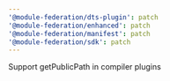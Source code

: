```yaml
---
'@module-federation/dts-plugin': patch
'@module-federation/enhanced': patch
'@module-federation/manifest': patch
'@module-federation/sdk': patch
---
```


Support getPublicPath in compiler plugins
